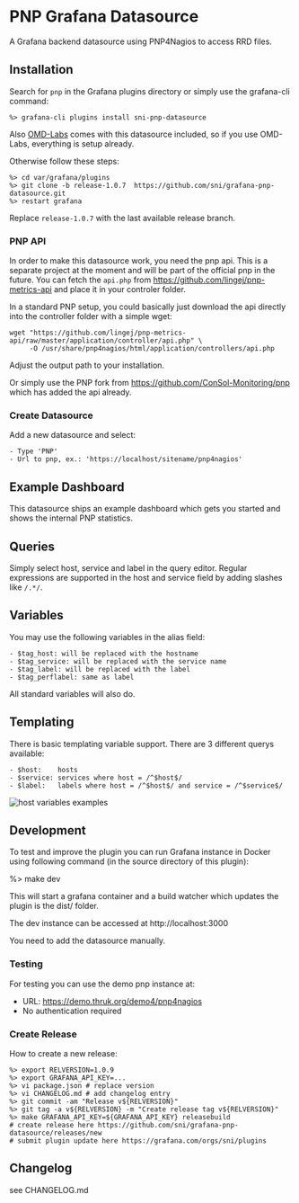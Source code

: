 # PNP Grafana Datasource

A Grafana backend datasource using PNP4Nagios to access RRD files.

## Installation

Search for `pnp` in the Grafana plugins directory or simply use the grafana-cli command:

    %> grafana-cli plugins install sni-pnp-datasource

Also [OMD-Labs](https://labs.consol.de/omd/) comes with this datasource included, so if
you use OMD-Labs, everything is setup already.

Otherwise follow these steps:

    %> cd var/grafana/plugins
    %> git clone -b release-1.0.7  https://github.com/sni/grafana-pnp-datasource.git
    %> restart grafana

Replace `release-1.0.7` with the last available release branch.

### PNP API

In order to make this datasource work, you need the pnp api. This is a separate
project at the moment and will be part of the official pnp in the future. You
can fetch the `api.php` from https://github.com/lingej/pnp-metrics-api and place
it in your controler folder.

In a standard PNP setup, you could basically just download the api directly into
the controller folder with a simple wget:

    wget "https://github.com/lingej/pnp-metrics-api/raw/master/application/controller/api.php" \
         -O /usr/share/pnp4nagios/html/application/controllers/api.php

Adjust the output path to your installation.

Or simply use the PNP fork from https://github.com/ConSol-Monitoring/pnp which has
added the api already.

### Create Datasource

Add a new datasource and select:

    - Type 'PNP'
    - Url to pnp, ex.: 'https://localhost/sitename/pnp4nagios'

## Example Dashboard

This datasource ships an example dashboard which gets you started and shows the
internal PNP statistics.

## Queries

Simply select host, service and label in the query editor. Regular expressions
are supported in the host and service field by adding slashes like `/.*/`.

## Variables

You may use the following variables in the alias field:

    - $tag_host: will be replaced with the hostname
    - $tag_service: will be replaced with the service name
    - $tag_label: will be replaced with the label
    - $tag_perflabel: same as label

All standard variables will also do.

## Templating

There is basic templating variable support. There are 3 different querys available:

    - $host:    hosts
    - $service: services where host = /^$host$/
    - $label:   labels where host = /^$host$/ and service = /^$service$/

![host variables examples](https://github.com/sni/grafana-pnp-datasource/blob/master/host_template_variables.png)

## Development

To test and improve the plugin you can run Grafana instance in Docker using
following command (in the source directory of this plugin):

  %> make dev

This will start a grafana container and a build watcher which updates the
plugin is the dist/ folder.

The dev instance can be accessed at http://localhost:3000

You need to add the datasource manually.

### Testing

For testing you can use the demo pnp instance at:

- URL: https://demo.thruk.org/demo4/pnp4nagios
- No authentication required

### Create Release

How to create a new release:

    %> export RELVERSION=1.0.9
    %> export GRAFANA_API_KEY=...
    %> vi package.json # replace version
    %> vi CHANGELOG.md # add changelog entry
    %> git commit -am "Release v${RELVERSION}"
    %> git tag -a v${RELVERSION} -m "Create release tag v${RELVERSION}"
    %> make GRAFANA_API_KEY=${GRAFANA_API_KEY} releasebuild
    # create release here https://github.com/sni/grafana-pnp-datasource/releases/new
    # submit plugin update here https://grafana.com/orgs/sni/plugins

## Changelog

see CHANGELOG.md
